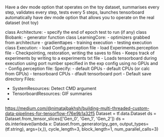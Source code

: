 Have a dev mode option that operates on the toy dataset, summarises every step, validates every step, tests every 5 steps, launches tensorboard automatically
have dev mode option that allows you to operate on the real dataset (not toy)


class Architecture:
    - specify the end of epoch test to run (if any)
class Biobank:
    - generator function
class LearningCore:
    - optimizers grabbed from architecture
    - gradienttapes
    - training execution
    - testing execution
class Execution:
    - load Config.perception file
    - load Experiments.perception file
    - Checkpointing, restoration, writing the saves to files
    - Keeps track of experiments by writing to a experiments txt file
    - Loads tensorboard during execution using port number specified in the exp config using no GPUs and 
    - 
Config.perception file:
    Specify:
        - default GPUs
        - default CPUs (or calc from GPUs)
        - tensorboard CPUs
        - dfault tensorboard port
        - Default save directory
Files:
- SystemResources: Detect CMD argument
- TensorboardResources: GIF summaries
- 

https://medium.com/@nimatajbakhsh/building-multi-threaded-custom-data-pipelines-for-tensorflow-f76e9b1a32f5
Dataset = tf.data.Dataset
ds = Dataset.from_tensor_slices(['Gen_0', 'Gen_1', 'Gen_2'])
ds = ds.interleave(lambda x: Dataset.from_generator(py_gen, output_types=(tf.string), args=(x,)),
                   cycle_length=3,
                   block_length=1,
                   num_parallel_calls=3)